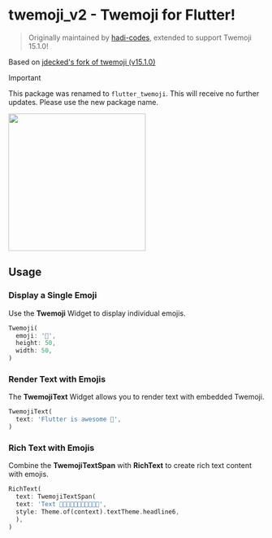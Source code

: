 # twemoji_v2 - Twemoji for Flutter!
> Originally maintained by [hadi-codes](https://github.com/hadi-codes), extended to support Twemoji 15.1.0!

Based on [jdecked's fork of twemoji (v15.1.0)](https://github.com/jdecked/twemoji)

> [!IMPORTANT]
> This package was renamed to `flutter_twemoji`. This will receive no further updates. Please use the new package name.

<img src="https://raw.githubusercontent.com/jasonlessenich/twemoji_v2/main/art/1.png" width=270>

## Usage

### Display a Single Emoji

Use the **Twemoji** Widget to display individual emojis.

```dart
Twemoji(
  emoji: '🍕',
  height: 50,
  width: 50,
)
```

### Render Text with Emojis

The **TwemojiText** Widget allows you to render text with embedded Twemoji.

```dart
TwemojiText(
  text: 'Flutter is awesome 🎉',
)
```

### Rich Text with Emojis

Combine the **TwemojiTextSpan** with **RichText** to create rich text content with emojis.

```dart
RichText(
  text: TwemojiTextSpan(
  text: 'Text 🍕🍔🌭🍿🧂🥓🥨🥐🍞🥞🥞',
  style: Theme.of(context).textTheme.headline6,
  ),
)
```
